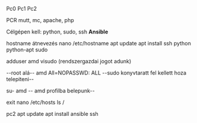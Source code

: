Pc0 Pc1 Pc2

PCR
mutt, mc, apache, php

Célgépen kell: python, sudo, ssh
__Ansible__


hostname átnevezés nano /etc/hostname
apt update
apt install ssh python python-apt sudo

adduser amd
visudo  (rendszergazdai jogot adunk)

--root alá--
amd     All=NOPASSWD: ALL
--sudo konyvtaratt fel kellett hoza telepiteni--

su- amd
-- amd profilba belepunk--

exit
nano /etc/hosts
ls /


pc2
apt update
apt install ansible ssh


